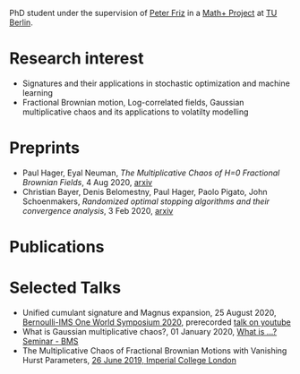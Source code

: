PhD student under the supervision of [Peter Friz](http://page.math.tu-berlin.de/~friz/) in a [Math+ Project](https://mathplus.de/research-2/application-areas/aa4-energy-markets/aa4-2/) at [TU Berlin](https://www.math.tu-berlin.de/arbeitsgruppen/ag_stochfinanz/mitarbeiter/wissenschaftliche_mitarbeiterinnen_und_mitarbeiter/).

# Research interest
- Signatures and their applications in stochastic optimization and machine learning
- Fractional Brownian motion, Log-correlated fields, Gaussian multiplicative chaos and its applications to volatilty modelling

# Preprints
- Paul Hager, Eyal Neuman, *The Multiplicative Chaos of H=0 Fractional Brownian Fields*, 4 Aug 2020, [arxiv](https://arxiv.org/abs/2008.01385)
- Christian Bayer, Denis Belomestny, Paul Hager, Paolo Pigato, John Schoenmakers, *Randomized optimal stopping algorithms and their convergence analysis*, 3 Feb 2020, [arxiv](https://arxiv.org/abs/2002.00816)

# Publications

# Selected Talks
- Unified cumulant signature and Magnus expansion, 25 August 2020, [Bernoulli-IMS One World Symposium 2020](https://www.worldsymposium2020.org), prerecorded [talk on youtube](https://www.youtube.com/watch?v=WNqd31ALBDc&t=4s)
- What is Gaussian multiplicative chaos?, 01 January 2020, [What is ...? Seminar - BMS](https://whatisseminar.xyz/talks/20200131.html)
- The Multiplicative Chaos of Fractional Brownian Motions with Vanishing Hurst Parameters, [26 June 2019, Imperial College London](https://www.imperial.ac.uk/events/96846/paul-hager-the-multiplicative-chaos-of-fractional-brownian-motions-with-vanishing-hurst-parameters/)
